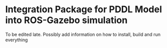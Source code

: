 # Integration Package for PDDL Model into ROS-Gazebo simulation


To be edited late. Possibly add information on how to install, build and run everything
